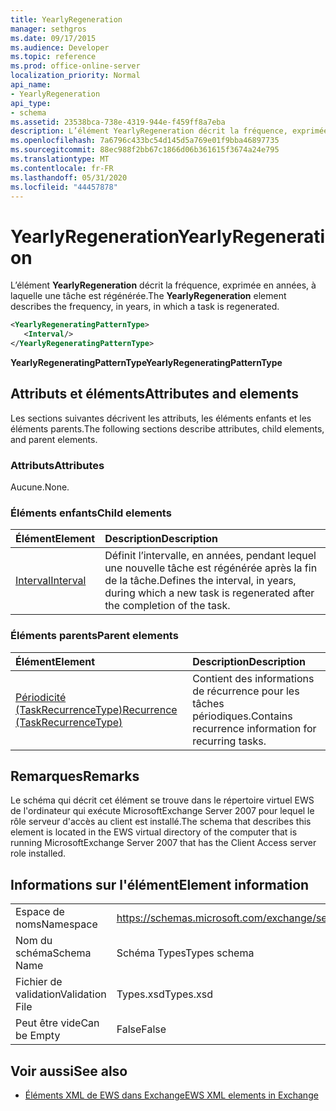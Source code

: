 ```yaml
---
title: YearlyRegeneration
manager: sethgros
ms.date: 09/17/2015
ms.audience: Developer
ms.topic: reference
ms.prod: office-online-server
localization_priority: Normal
api_name:
- YearlyRegeneration
api_type:
- schema
ms.assetid: 23538bca-738e-4319-944e-f459ff8a7eba
description: L’élément YearlyRegeneration décrit la fréquence, exprimée en années, à laquelle une tâche est régénérée.
ms.openlocfilehash: 7a6796c433bc54d145d5a769e01f9bba46897735
ms.sourcegitcommit: 88ec988f2bb67c1866d06b361615f3674a24e795
ms.translationtype: MT
ms.contentlocale: fr-FR
ms.lasthandoff: 05/31/2020
ms.locfileid: "44457878"
---
```

# <a name="yearlyregeneration"></a><span data-ttu-id="34901-103">YearlyRegeneration</span><span class="sxs-lookup"><span data-stu-id="34901-103">YearlyRegeneration</span></span>

<span data-ttu-id="34901-104">L’élément **YearlyRegeneration** décrit la fréquence, exprimée en années, à laquelle une tâche est régénérée.</span><span class="sxs-lookup"><span data-stu-id="34901-104">The **YearlyRegeneration** element describes the frequency, in years, in which a task is regenerated.</span></span> 
  
```xml
<YearlyRegeneratingPatternType>
   <Interval/>
</YearlyRegeneratingPatternType>
```

<span data-ttu-id="34901-105">**YearlyRegeneratingPatternType**</span><span class="sxs-lookup"><span data-stu-id="34901-105">**YearlyRegeneratingPatternType**</span></span>

## <a name="attributes-and-elements"></a><span data-ttu-id="34901-106">Attributs et éléments</span><span class="sxs-lookup"><span data-stu-id="34901-106">Attributes and elements</span></span>

<span data-ttu-id="34901-107">Les sections suivantes décrivent les attributs, les éléments enfants et les éléments parents.</span><span class="sxs-lookup"><span data-stu-id="34901-107">The following sections describe attributes, child elements, and parent elements.</span></span>
  
### <a name="attributes"></a><span data-ttu-id="34901-108">Attributs</span><span class="sxs-lookup"><span data-stu-id="34901-108">Attributes</span></span>

<span data-ttu-id="34901-109">Aucune.</span><span class="sxs-lookup"><span data-stu-id="34901-109">None.</span></span>
  
### <a name="child-elements"></a><span data-ttu-id="34901-110">Éléments enfants</span><span class="sxs-lookup"><span data-stu-id="34901-110">Child elements</span></span>

|<span data-ttu-id="34901-111">**Élément**</span><span class="sxs-lookup"><span data-stu-id="34901-111">**Element**</span></span>|<span data-ttu-id="34901-112">**Description**</span><span class="sxs-lookup"><span data-stu-id="34901-112">**Description**</span></span>|
|:-----|:-----|
|[<span data-ttu-id="34901-113">Interval</span><span class="sxs-lookup"><span data-stu-id="34901-113">Interval</span></span>](interval.md) <br/> |<span data-ttu-id="34901-114">Définit l’intervalle, en années, pendant lequel une nouvelle tâche est régénérée après la fin de la tâche.</span><span class="sxs-lookup"><span data-stu-id="34901-114">Defines the interval, in years, during which a new task is regenerated after the completion of the task.</span></span>  <br/> |
   
### <a name="parent-elements"></a><span data-ttu-id="34901-115">Éléments parents</span><span class="sxs-lookup"><span data-stu-id="34901-115">Parent elements</span></span>

|<span data-ttu-id="34901-116">**Élément**</span><span class="sxs-lookup"><span data-stu-id="34901-116">**Element**</span></span>|<span data-ttu-id="34901-117">**Description**</span><span class="sxs-lookup"><span data-stu-id="34901-117">**Description**</span></span>|
|:-----|:-----|
|[<span data-ttu-id="34901-118">Périodicité (TaskRecurrenceType)</span><span class="sxs-lookup"><span data-stu-id="34901-118">Recurrence (TaskRecurrenceType)</span></span>](recurrence-taskrecurrencetype.md) <br/> |<span data-ttu-id="34901-119">Contient des informations de récurrence pour les tâches périodiques.</span><span class="sxs-lookup"><span data-stu-id="34901-119">Contains recurrence information for recurring tasks.</span></span>  <br/> |
   
## <a name="remarks"></a><span data-ttu-id="34901-120">Remarques</span><span class="sxs-lookup"><span data-stu-id="34901-120">Remarks</span></span>

<span data-ttu-id="34901-121">Le schéma qui décrit cet élément se trouve dans le répertoire virtuel EWS de l'ordinateur qui exécute MicrosoftExchange Server 2007 pour lequel le rôle serveur d'accès au client est installé.</span><span class="sxs-lookup"><span data-stu-id="34901-121">The schema that describes this element is located in the EWS virtual directory of the computer that is running MicrosoftExchange Server 2007 that has the Client Access server role installed.</span></span> 
  
## <a name="element-information"></a><span data-ttu-id="34901-122">Informations sur l'élément</span><span class="sxs-lookup"><span data-stu-id="34901-122">Element information</span></span>

|||
|:-----|:-----|
|<span data-ttu-id="34901-123">Espace de noms</span><span class="sxs-lookup"><span data-stu-id="34901-123">Namespace</span></span>  <br/> |https://schemas.microsoft.com/exchange/services/2006/types  <br/> |
|<span data-ttu-id="34901-124">Nom du schéma</span><span class="sxs-lookup"><span data-stu-id="34901-124">Schema Name</span></span>  <br/> |<span data-ttu-id="34901-125">Schéma Types</span><span class="sxs-lookup"><span data-stu-id="34901-125">Types schema</span></span>  <br/> |
|<span data-ttu-id="34901-126">Fichier de validation</span><span class="sxs-lookup"><span data-stu-id="34901-126">Validation File</span></span>  <br/> |<span data-ttu-id="34901-127">Types.xsd</span><span class="sxs-lookup"><span data-stu-id="34901-127">Types.xsd</span></span>  <br/> |
|<span data-ttu-id="34901-128">Peut être vide</span><span class="sxs-lookup"><span data-stu-id="34901-128">Can be Empty</span></span>  <br/> |<span data-ttu-id="34901-129">False</span><span class="sxs-lookup"><span data-stu-id="34901-129">False</span></span>  <br/> |
   
## <a name="see-also"></a><span data-ttu-id="34901-130">Voir aussi</span><span class="sxs-lookup"><span data-stu-id="34901-130">See also</span></span>

- [<span data-ttu-id="34901-131">Éléments XML de EWS dans Exchange</span><span class="sxs-lookup"><span data-stu-id="34901-131">EWS XML elements in Exchange</span></span>](ews-xml-elements-in-exchange.md)

